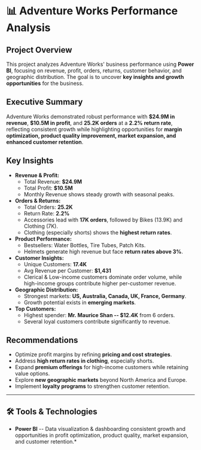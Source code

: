 # 📊 Adventure Works Performance Analysis

## Project Overview

This project analyzes Adventure Works' business performance using
**Power BI**, focusing on revenue, profit, orders, returns, customer
behavior, and geographic distribution. The goal is to uncover **key
insights and growth opportunities** for the business.


## Executive Summary

Adventure Works demonstrated robust performance with **\$24.9M in
revenue**, **\$10.5M in profit**, and **25.2K orders** at a **2.2%
return rate**, reflecting consistent growth while highlighting
opportunities for **margin optimization, product quality improvement,
market expansion, and enhanced customer retention**.


## Key Insights

-   **Revenue & Profit:**
    -   Total Revenue: **$24.9M**
    -   Total Profit: **$10.5M**
    -   Monthly Revenue shows steady growth with seasonal peaks.
-   **Orders & Returns:**
    -   Total Orders: **25.2K**
    -   Return Rate: **2.2%**
    -   Accessories lead with **17K orders**, followed by Bikes (13.9K)
        and Clothing (7K).
    -   Clothing (especially shorts) shows the **highest return rates**.
-   **Product Performance:**
    -   Bestsellers: Water Bottles, Tire Tubes, Patch Kits.
    -   Helmets generate high revenue but face **return rates above
        3%**.
-   **Customer Insights:**
    -   Unique Customers: **17.4K**
    -   Avg Revenue per Customer: **$1,431**
    -   Clerical & Low-income customers dominate order volume, while
        high-income groups contribute higher per-customer revenue.
-   **Geographic Distribution:**
    -   Strongest markets: **US, Australia, Canada, UK, France,
        Germany**.
    -   Growth potential exists in **emerging markets**.
-   **Top Customers:**
    -   Highest spender: **Mr. Maurice Shan -- $12.4K** from 6 orders.
    -   Several loyal customers contribute significantly to revenue.


## Recommendations

-   Optimize profit margins by refining **pricing and cost
    strategies**.
-   Address **high return rates in clothing**, especially shorts.
-   Expand **premium offerings** for high-income customers while
    retaining value options.
-   Explore **new geographic markets** beyond North America and Europe.
-   Implement **loyalty programs** to strengthen customer retention.

------------------------------------------------------------------------

## 🛠 Tools & Technologies

-   **Power BI** -- Data visualization & dashboarding
consistent growth and opportunities in profit optimization, product
quality, market expansion, and customer retention.*

